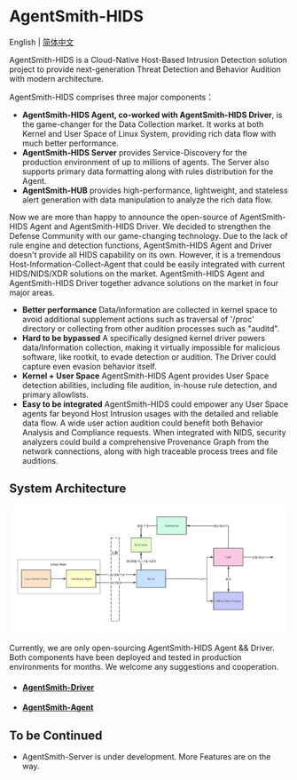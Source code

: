 # AgentSmith-HIDS

English | [简体中文](README-zh_CN.md)

AgentSmith-HIDS is a Cloud-Native Host-Based Intrusion Detection solution project to provide next-generation Threat Detection and Behavior Audition with modern architecture. 

AgentSmith-HIDS comprises three major components：
* **AgentSmith-HIDS Agent, co-worked with AgentSmith-HIDS Driver**, is the game-changer for the Data Collection market. It works at both Kernel and User Space of Linux System, providing rich data flow with much better performance. 
* **AgentSmith-HIDS Server** provides Service-Discovery for the production environment of up to millions of agents. The Server also supports primary data formatting along with rules distribution for the Agent. 
* **AgentSmith-HUB** provides high-performance, lightweight, and stateless alert generation with data manipulation to analyze the rich data flow. 

Now we are more than happy to announce the open-source of AgentSmith-HIDS Agent and AgentSmith-HIDS Driver. We decided to strengthen the Defense Community with our game-changing technology. Due to the lack of rule engine and detection functions, AgentSmith-HIDS Agent and Driver doesn't provide all HIDS capability on its own. However, it is a tremendous Host-Information-Collect-Agent that could be easily integrated with current HIDS/NIDS/XDR solutions on the market. AgentSmith-HIDS Agent and AgentSmith-HIDS Driver together advance solutions on the market in four major areas.

* **Better performance**  Data/Information are collected in kernel space to avoid additional supplement actions such as traversal of '/proc' directory or collecting from other audition processes such as "auditd".
* **Hard to be bypassed**  A specifically designed kernel driver powers data/Information collection, making it virtually impossible for malicious software, like rootkit, to evade detection or audition. The Driver could capture even evasion behavior itself.
* **Kernel + User Space**  AgentSmith-HIDS Agent provides User Space detection abilities, including file audition, in-house rule detection, and primary allowlists. 
* **Easy to be integrated**  AgentSmith-HIDS could empower any User Space agents far beyond Host Intrusion usages with the detailed and reliable data flow. A wide user action audition could benefit both Behavior Analysis and Compliance requests. When integrated with NIDS, security analyzers could build a comprehensive Provenance Graph from the network connections, along with high traceable process trees and file auditions.


## System Architecture

<img src="./AgentSmith-HIDS.png"/>

Currently, we are only open-sourcing AgentSmith-HIDS Agent && Driver. Both components have been deployed and tested in production environments for months. We welcome any suggestions and cooperation.

* #### [AgentSmith-Driver](https://github.com/bytedance/AgentSmith-HIDS/tree/main/driver)
* #### [AgentSmith-Agent](https://github.com/bytedance/AgentSmith-HIDS/tree/main/agent)

## To be Continued 
* AgentSmith-Server is under development. More Features are on the way.

